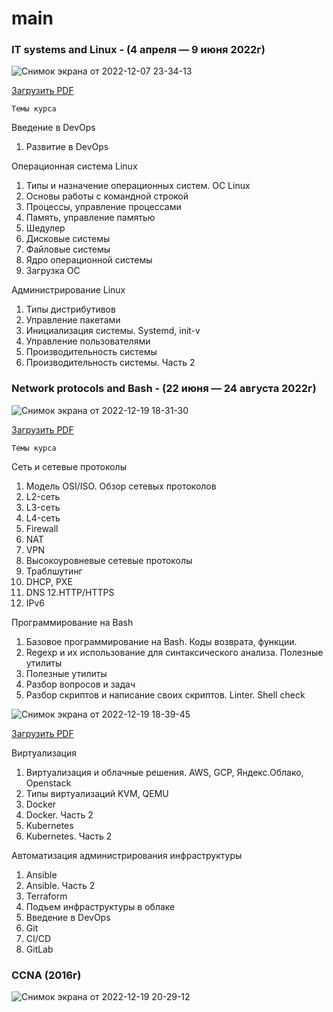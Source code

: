 # main

### IT systems and Linux - (4 апреля — 9 июня 2022г)

![Снимок экрана от 2022-12-07 23-34-13](https://user-images.githubusercontent.com/75438030/206289603-7bf1ec4d-0092-445f-888c-c4427131d79a.png)

[Загрузить PDF](https://github.com/alexnet123/main/blob/main/IT%20systems%20and%20Linux.pdf)

`Темы курса`

Введение в DevOps
1. Развитие в DevOps

Операционная система Linux
1. Типы и назначение операционных систем. ОС Linux
2. Основы работы с командной строкой
3. Процессы, управление процессами
4. Память, управление памятью
5. Шедулер
6. Дисковые системы
7. Файловые системы
8. Ядро операционной системы
9. Загрузка ОС

Администрирование Linux
1. Типы дистрибутивов
2. Управление пакетами
3. Инициализация системы. Systemd, init-v
4. Управление пользователями
5. Производительность системы
6. Производительность системы. Часть 2

### Network protocols and Bash - (22 июня — 24 августа 2022г)

![Снимок экрана от 2022-12-19 18-31-30](https://user-images.githubusercontent.com/75438030/208461411-8c5dc46d-2b62-4985-b363-0a85390fc178.png)

[Загрузить PDF](https://github.com/alexnet123/main/blob/main/Network%20protocols%20and%20Bash.pdf)

`Темы курса`

Сеть и сетевые протоколы
1. Модель OSI/ISO. Обзор сетевых протоколов
2. L2-сеть
3. L3-сеть
4. L4-сеть
5. Firewall
6. NAT
7. VPN
8. Высокоуровневые сетевые протоколы
9. Траблшутинг
10. DHCP, PXE
11. DNS
12.HTTP/HTTPS
13. IPv6

Программирование на Bash
1. Базовое программирование на Bash. Коды возврата, функции.
2. Regexp и их использование для синтаксического анализа. Полезные утилиты
3. Полезные утилиты
4. Разбор вопросов и задач
5. Разбор скриптов и написание своих скриптов. Linter. Shell check


![Снимок экрана от 2022-12-19 18-39-45](https://user-images.githubusercontent.com/75438030/208463289-c579dc87-fc14-451e-aa76-9f918bd415f3.png)

[Загрузить PDF](https://github.com/alexnet123/main/blob/main/Virtualization%2C%20automation%20and%20CI-CD.pdf)

Виртуализация
1. Виртуализация и облачные решения. AWS, GCP, Яндекс.Облако, Openstack
2. Типы виртуализаций KVM, QEMU
3. Docker
4. Docker. Часть 2
5. Kubernetes
6. Kubernetes. Часть 2

Автоматизация администрирования инфраструктуры
1. Ansible
2. Ansible. Часть 2
3. Terraform
4. Подъем инфраструктуры в облаке
5. Введение в DevOps
6. Git
7. CI/CD
8. GitLab

### CCNA  (2016г)

![Снимок экрана от 2022-12-19 20-29-12](https://user-images.githubusercontent.com/75438030/208484736-e41860ff-055e-4cd2-98b6-6b9b174fc10f.png)

